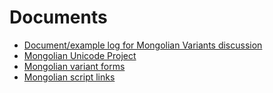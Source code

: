# Documents

- [Document/example log for Mongolian Variants discussion](http://w3c.github.io/mlreq/variants/document-log.html)
- [Mongolian Unicode Project](http://unicode.org/~asmus/mongolian/)
- [Mongolian variant forms](https://r12a.github.io/mongolian-variants/)
- [Mongolian script links](https://r12a.github.io/scripts/links?script=mongolian)